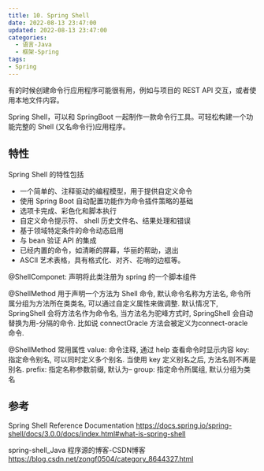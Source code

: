 ```yaml
---
title: 10. Spring Shell
date: 2022-08-13 23:47:00
updated: 2022-08-13 23:47:00
categories:
  - 语言-Java
  - 框架-Spring
tags:
- Spring
---
```


有的时候创建命令行应用程序可能很有用，例如与项目的 REST API 交互，或者使用本地文件内容。

Spring Shell，可以和 SpringBoot 一起制作一款命令行工具。可轻松构建一个功能完整的 Shell (又名命令行)应用程序。

## 特性

Spring Shell 的特性包括

* 一个简单的、注释驱动的编程模型，用于提供自定义命令
* 使用 Spring Boot 自动配置功能作为命令插件策略的基础
* 选项卡完成、彩色化和脚本执行
* 自定义命令提示符、 shell 历史文件名、结果处理和错误
* 基于领域特定条件的命令动态启用
* 与 bean 验证 API 的集成
* 已经内置的命令，如清晰的屏幕，华丽的帮助，退出
* ASCII 艺术表格，具有格式化、对齐、花哨的边框等。

@ShellComponet: 声明将此类注册为 spring 的一个脚本组件

@ShellMethod 用于声明一个方法为 Shell 命令, 默认命令名称为方法名, 命令所属分组为方法所在类类名, 可以通过自定义属性来做调整. 默认情况下, SpringShell 会将方法名作为命令名, 当方法名为驼峰方式时, SpringShell 会自动替换为用-分隔的命令. 比如说 connectOracle 方法会被定义为connect-oracle 命令.

@ShellMethod 常用属性
value: 命令注释, 通过 help 查看命令时显示内容
key: 指定命令别名, 可以同时定义多个别名. 当使用 key 定义别名之后, 方法名则不再是别名.
prefix: 指定名称参数前缀, 默认为–
group: 指定命令所属组, 默认分组为类名

## 参考

Spring Shell Reference Documentation
<https://docs.spring.io/spring-shell/docs/3.0.0/docs/index.html#what-is-spring-shell>

spring-shell_Java 程序源的博客-CSDN博客
<https://blog.csdn.net/zongf0504/category_8644327.html>
